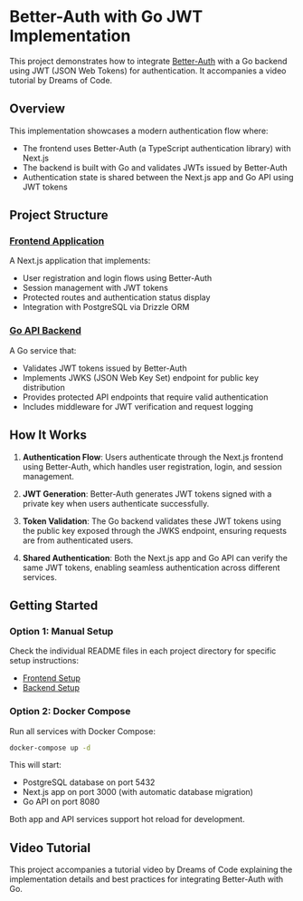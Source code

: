 # Better-Auth with Go JWT Implementation

This project demonstrates how to integrate [Better-Auth](https://www.better-auth.com/) with a Go backend using JWT (JSON Web Tokens) for authentication. It accompanies a video tutorial by Dreams of Code.

## Overview

This implementation showcases a modern authentication flow where:
- The frontend uses Better-Auth (a TypeScript authentication library) with Next.js
- The backend is built with Go and validates JWTs issued by Better-Auth
- Authentication state is shared between the Next.js app and Go API using JWT tokens

## Project Structure

### [Frontend Application](/app)
A Next.js application that implements:
- User registration and login flows using Better-Auth
- Session management with JWT tokens
- Protected routes and authentication status display
- Integration with PostgreSQL via Drizzle ORM

### [Go API Backend](/api)
A Go service that:
- Validates JWT tokens issued by Better-Auth
- Implements JWKS (JSON Web Key Set) endpoint for public key distribution
- Provides protected API endpoints that require valid authentication
- Includes middleware for JWT verification and request logging

## How It Works

1. **Authentication Flow**: Users authenticate through the Next.js frontend using Better-Auth, which handles user registration, login, and session management.

2. **JWT Generation**: Better-Auth generates JWT tokens signed with a private key when users authenticate successfully.

3. **Token Validation**: The Go backend validates these JWT tokens using the public key exposed through the JWKS endpoint, ensuring requests are from authenticated users.

4. **Shared Authentication**: Both the Next.js app and Go API can verify the same JWT tokens, enabling seamless authentication across different services.

## Getting Started

### Option 1: Manual Setup

Check the individual README files in each project directory for specific setup instructions:
- [Frontend Setup](/app/README.md)
- [Backend Setup](/api/README.md)

### Option 2: Docker Compose

Run all services with Docker Compose:

```bash
docker-compose up -d
```

This will start:
- PostgreSQL database on port 5432
- Next.js app on port 3000 (with automatic database migration)
- Go API on port 8080

Both app and API services support hot reload for development.

## Video Tutorial

This project accompanies a tutorial video by Dreams of Code explaining the implementation details and best practices for integrating Better-Auth with Go.
